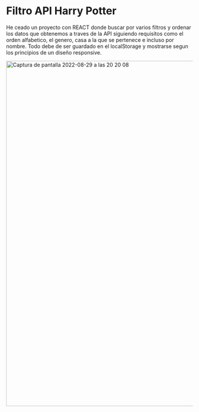 # Filtro API Harry Potter

He ceado un proyecto con REACT donde buscar por varios filtros y ordenar los datos que obtenemos a traves de la API siguiendo requisitos como el orden alfabetico, el genero, casa a la que se pertenece e incluso por nombre.
Todo debe de ser guardado en el localStorage y mostrarse  segun los principios de un diseño responsive.





<img width="932" alt="Captura de pantalla 2022-08-29 a las 20 20 08" src="https://user-images.githubusercontent.com/106525823/187270931-c2eddace-44fd-47a3-9885-b2d0c283d449.png">
